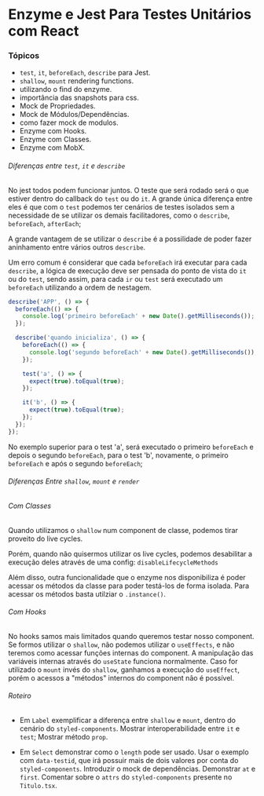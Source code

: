 # Enzyme e Jest Para Testes Unitários com React

### Tópicos

- `test`, `it`, `beforeEach`, `describe` para Jest.
- `shallow`, `mount` rendering functions.
- utilizando o find do enzyme.
- importância das snapshots para css.
- Mock de Propriedades.
- Mock de Módulos/Dependências.
- como fazer mock de modulos.
- Enzyme com Hooks.
- Enzyme com Classes.
- Enzyme com MobX.

###### Diferenças entre `test`, `it` e `describe`

No jest todos podem funcionar juntos. O teste que será rodado será o que estiver dentro do callback do `test` ou do `it`. A grande única diferença entre eles é que com o `test` podemos ter cenários de testes isolados sem a necessidade de se utilizar os demais facilitadores, como o `describe`, `beforeEach`, `afterEach`;

A grande vantagem de se utilizar o `describe` é a possilidade de poder fazer aninhamento entre vários outros `describe`.

Um erro comum é considerar que cada `beforeEach` irá executar para cada `describe`, a lógica de execução deve ser pensada do ponto de vista do `it` ou do `test`, sendo assim, para cada `ir` ou `test` será executado um `beforeEach` utilizando a ordem de nestagem. 

```typescript jsx
describe('APP', () => {
  beforeEach(() => {
    console.log('primeiro beforeEach' + new Date().getMilliseconds());
  });

  describe('quando inicializa', () => {
    beforeEach(() => {
      console.log('segundo beforeEach' + new Date().getMilliseconds());
    });

    test('a', () => {
      expect(true).toEqual(true);
    });

    it('b', () => {
      expect(true).toEqual(true);
    });
  });
});
```

No exemplo superior para o test 'a', será executado o primeiro `beforeEach` e depois o segundo `beforeEach`, para o test 'b', novamente, o primeiro `beforeEach` e após o segundo `beforeEach`;

###### Diferenças Entre `shallow`, `mount` e `render`

###### Com Classes

Quando utilizamos o `shallow` num component de classe, podemos tirar proveito do live cycles. 

Porém, quando não quisermos utilizar os live cycles, podemos desabilitar a execução deles através de uma config: `disableLifecycleMethods`

Além disso, outra funcionalidade que o enzyme nos disponibiliza é poder acessar os métodos da classe para poder testá-los de forma isolada. Para acessar os métodos basta utilziar o `.instance()`.

###### Com Hooks

No hooks samos mais limitados quando queremos testar nosso component. Se formos utilizar o `shallow`, não podemos utilizar o `useEffects`, e não teremos como acessar funções internas do component. A manipulação das variáveis internas através do `useState` funciona normalmente. Caso for utilizado o `mount` invés do `shallow`, ganhamos a execução do `useEffect`, porém o acessos a "métodos" internos do component não é possível.

###### Roteiro

- Em `Label` exemplificar a diferença entre `shallow` e `mount`, dentro do cenário do `styled-components`. Mostrar interoperabilidade entre `it` e `test`; Mostrar método `prop`. 

- Em `Select` demonstrar como o `length` pode ser usado. Usar o exemplo com `data-testid`, que irá possuir mais de dois valores por conta do `styled-components`. Introduzir o mock de dependências. Demonstrar `at` e `first`. Comentar sobre o `attrs` do `styled-components` presente no `Titulo.tsx`.